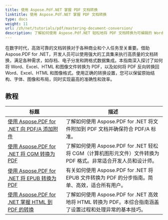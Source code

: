 ```yaml
---
title: 使用 Aspose.Pdf.NET 掌握 PDF 文档转换
linktitle: 使用 Aspose.Pdf.NET 掌握 PDF 文档转换
type: docs
weight: 11
url: /zh/net/tutorials/pdf/mastering-document-conversion/
description: 了解如何使用 Aspose.Pdf.NET 轻松地将 PDF 文档转换为可编辑的 Word 文档格式。
---
```


在数字时代，高效可靠的文档转换对于各种商业和个人任务至关重要。借助 Aspose.PDF for .NET，开发人员可以使用强大的工具集来执行高质量的文档转换，满足各种需求，如存档、电子分发和跨格式数据集成。本指南深入探讨了如何将 Word、Excel、HTML 和图像文件转换为 PDF，以及如何将 PDF 反向转换回 Word、Excel、HTML 和图像格式。使用正确的转换设置，您可以保留原始结构、字体、图像和布局，同时实现最高的准确性和效率。

## 教程
| 标题 | 描述 |
| --- | --- | 
| [使用 Aspose.PDF for .NET 向 PDF/A 添加附件](./adding-attachment-to-pdfa/) | 了解如何使用 Aspose.PDF for .NET 将文件附加到 PDF 文档并确保符合 PDF/A 标准。 | 
| [使用 Aspose.PDF for .NET 将 CGM 转换为 PDF](./convert-cgm-to-pdf/) | 了解如何使用 Aspose.PDF for .NET 轻松将 CGM（计算机图形元文件）文件转换为 PDF 格式。非常适合开发人员和设计师。 |  
| [使用 Aspose.PDF for .NET 将 EPUB 转换为 PDF](./convert-epub-to-pdf/) | 有关如何使用 Aspose.PDF for .NET 将 EPUB 文件转换为 PDF 的分步指南。简单、高效，适合所有用户。 |   
| [使用 Aspose.PDF for .NET 掌握 HTML 到 PDF 的转换](./mastering-html-to-pdf/) | 了解如何使用 Aspose.PDF for .NET 高效地将 HTML 转换为 PDF。本综合指南涵盖了设置过程和处理异常的基本技巧。 |  